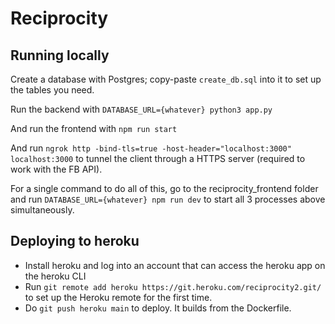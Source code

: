 # Reciprocity

## Running locally

Create a database with Postgres; copy-paste `create_db.sql` into it to set up the tables you need.

Run the backend with
`DATABASE_URL={whatever} python3 app.py`

And run the frontend with `npm run start`

And run `ngrok http -bind-tls=true -host-header="localhost:3000" localhost:3000` to tunnel the client through a HTTPS server (required to work with the FB API).

For a single command to do all of this, go to the reciprocity_frontend folder and run `DATABASE_URL={whatever} npm run dev` to start all 3 processes above simultaneously.

## Deploying to heroku

- Install heroku and log into an account that can access the heroku app on the heroku CLI
- Run `git remote add heroku https://git.heroku.com/reciprocity2.git/` to set up the Heroku remote for the first time.
- Do `git push heroku main` to deploy. It builds from the Dockerfile.
